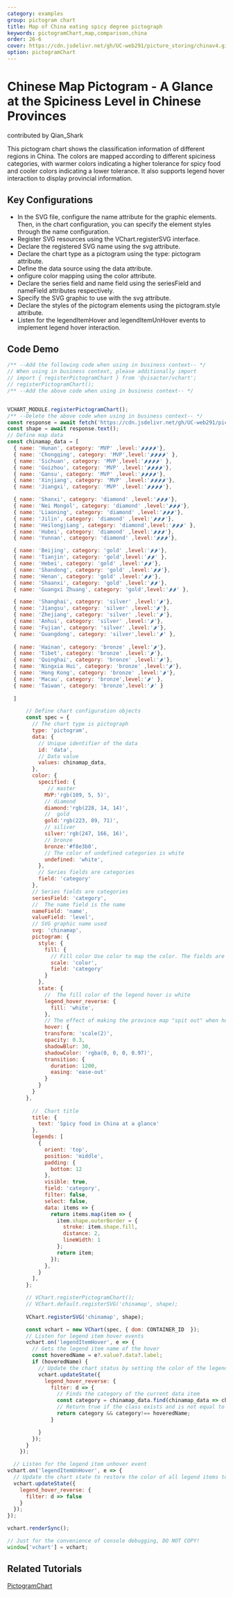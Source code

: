 ```yaml
---
category: examples
group: pictogram chart
title: Map of China eating spicy degree pictograph  
keywords: pictogramChart,map,comparison,china
order: 26-6
cover: https://cdn.jsdelivr.net/gh/UC-web291/picture_storing/chinav4.gif
option: pictogramChart
---
```


# Chinese Map Pictogram - A Glance at the Spiciness Level in Chinese Provinces

contributed by Qian_Shark

This pictogram chart shows the classification information of different regions in China. The colors are mapped according to different spiciness categories, with warmer colors indicating a higher tolerance for spicy food and cooler colors indicating a lower tolerance. It also supports legend hover interaction to display provincial information.

## Key Configurations
- In the SVG file, configure the name attribute for the graphic elements. Then, in the chart configuration, you can specify the element styles through the name configuration.
- Register SVG resources using the VChart.registerSVG interface.
- Declare the registered SVG name using the svg attribute.
- Declare the chart type as a pictogram using the type: pictogram attribute.
- Define the data source using the data attribute.
- onfigure color mapping using the color attribute.
- Declare the series field and name field using the seriesField and nameField attributes respectively.
- Specify the SVG graphic to use with the svg attribute.
- Declare the styles of the pictogram elements using the pictogram.style attribute.
- Listen for the legendItemHover and legendItemUnHover events to implement legend hover interaction.

## Code Demo

```javascript livedemo
/** --Add the following code when using in business context-- */
// When using in business context, please additionally import
// import { registerPictogramChart } from '@visactor/vchart';
// registerPictogramChart();
/** --Add the above code when using in business context-- */


VCHART_MODULE.registerPictogramChart();
/** --Delete the above code when using in business context-- */
const response = await fetch('https://cdn.jsdelivr.net/gh/UC-web291/picture_storing/china.svg');
const shape = await response.text();
// Define map data
const chinamap_data = [
  { name: 'Hunan', category: 'MVP' ,level:'🌶🌶🌶🌶'},
  { name: 'Chongqing', category: 'MVP',level:'🌶🌶🌶🌶' },
  { name: 'Sichuan', category: 'MVP',level:'🌶🌶🌶🌶' },
  { name: 'Guizhou', category: 'MVP' ,level:'🌶🌶🌶🌶'},    
  { name: 'Gansu', category: 'MVP' ,level:'🌶🌶🌶🌶'},
  { name: 'Xinjiang', category: 'MVP' ,level:'🌶🌶🌶🌶'},
  { name: 'Jiangxi', category: 'MVP' ,level:'🌶🌶🌶🌶'},

  { name: 'Shanxi', category: 'diamond' ,level:'🌶🌶🌶'},
  { name: 'Nei Mongol', category: 'diamond' ,level:'🌶🌶🌶'},
  { name: 'Liaoning', category: 'diamond' ,level:'🌶🌶🌶'},
  { name: 'Jilin', category: 'diamond' ,level:'🌶🌶🌶'},
  { name: 'Heilongjiang', category: 'diamond',level:'🌶🌶🌶' },
  { name: 'Hubei', category: 'diamond' ,level:'🌶🌶🌶'},  
  { name: 'Yunnan', category: 'diamond' ,level:'🌶🌶🌶'},  

  { name: 'Beijing', category: 'gold' ,level:'🌶🌶'},
  { name: 'Tianjin', category: 'gold',level:'🌶🌶' },
  { name: 'Hebei', category: 'gold' ,level:'🌶🌶'},  
  { name: 'Shandong', category: 'gold' ,level:'🌶🌶'},
  { name: 'Henan', category: 'gold' ,level:'🌶🌶'},  
  { name: 'Shaanxi', category: 'gold' ,level:'🌶🌶'},  
  { name: 'Guangxi Zhuang', category: 'gold',level:'🌶🌶' },

  { name: 'Shanghai', category: 'silver' ,level:'🌶'},
  { name: 'Jiangsu', category: 'silver' ,level:'🌶'},
  { name: 'Zhejiang', category: 'silver' ,level:'🌶'},
  { name: 'Anhui', category: 'silver' ,level:'🌶'},
  { name: 'Fujian', category: 'silver' ,level:'🌶'},
  { name: 'Guangdong', category: 'silver',level:'🌶' },
  
  { name: 'Hainan', category: 'bronze' ,level:'🌶'},
  { name: 'Tibet', category: 'bronze' ,level:'🌶'},
  { name: 'Quinghai', category: 'bronze' ,level:'🌶'},
  { name: 'Ningxia Hui', category: 'bronze' ,level:'🌶'},
  { name: 'Hong Kong', category: 'bronze' ,level:'🌶'},
  { name: 'Macau', category: 'bronze',level:'🌶' },
  { name: 'Taiwan', category: 'bronze',level:'🌶' }
     
  ]

      // Define chart configuration objects
      const spec = {
        // The chart type is pictograph
        type: 'pictogram',
        data: {
          // Unique identifier of the data
          id: 'data',
          // Data value
          values: chinamap_data,
        },
        color: {
          specified: {
             // master
            MVP:'rgb(109, 5, 5)',
            // diamond
            diamond:'rgb(228, 14, 14)',
            //  gold
            gold:'rgb(223, 89, 71)',
            // siliver
            silver:'rgb(247, 166, 16)',
            // bronze
            bronze:'#f8e3b0',
            // The color of undefined categories is white
            undefined: 'white',
          },
          // Series fields are categories
          field: 'category'
        },
        // Series fields are categories
        seriesField: 'category',
        //  The name field is the name
        nameField: 'name',
        valueField: 'level',
        // SVG graphic name used
        svg: 'chinamap',
        pictogram: {
          style: {
            fill: {
              // Fill color Use color to map the color. The fields are categories
              scale: 'color',
              field: 'category'
            }
          },
          state: {
            //  The fill color of the legend hover is white
            legend_hover_reverse: {
              fill: 'white',
            },
            // The effect of making the province map "spit out" when hovering
            hover: {
            transform: 'scale(2)', 
            opacity: 0.3, 
            shadowBlur: 30, 
            shadowColor: 'rgba(0, 0, 0, 0.97)', 
            transition: {
              duration: 1200, 
              easing: 'ease-out'
            }
          }
        }
      },
        
        //  Chart title
        title: {
          text: 'Spicy food in China at a glance'
        },
        legends: [
          {
            orient: 'top',
            position: 'middle',
            padding: {
              bottom: 12
            },
            visible: true,
            field: 'category',
            filter: false,
            select: false,
            data: items => {
              return items.map(item => {
                item.shape.outerBorder = {
                  stroke: item.shape.fill,
                  distance: 2,
                  lineWidth: 1
                };
                return item;
              });
            },
          }
        ],
      };

      // VChart.registerPictogramChart();
      // VChart.default.registerSVG('chinamap', shape);
      
      VChart.registerSVG('chinamap', shape);

      const vchart = new VChart(spec, { dom: CONTAINER_ID  });
      // Listen for legend item hover events
      vchart.on('legendItemHover', e => {
        // Gets the legend item name of the hover
        const hoveredName = e?.value?.data?.label;
        if (hoveredName) {
          // Update the chart status by setting the color of the legend item that is not hovering
          vchart.updateState({
            legend_hover_reverse: {
              filter: d => {
                // Finds the category of the current data item
                const category = chinamap_data.find(chinamap_data => chinamap_data.name === d.data?.name)?.category;
                // Return true if the class exists and is not equal to the legend item name of the hover, fals
                return category && category!== hoveredName;
              }

          }
        });
      }
    });

  // Listen for the legend item unhover event
vchart.on('legendItemUnHover', e => {
  // Update the chart state to restore the color of all legend items to the original color
  vchart.updateState({
    legend_hover_reverse: {
      filter: d => false
    }
  });
});

vchart.renderSync();

// Just for the convenience of console debugging, DO NOT COPY!
window['vchart'] = vchart;
```

## Related Tutorials

[PictogramChart](link)

